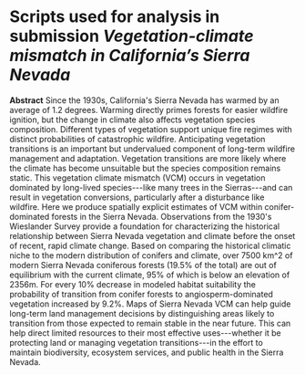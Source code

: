 # Scripts used for analysis in submission *Vegetation-climate mismatch in California’s Sierra Nevada*

**Abstract** Since the 1930s, California's Sierra Nevada has warmed by an average of 1.2 degrees. 
Warming directly primes forests for easier wildfire ignition, but the change in climate also affects vegetation species composition. 
Different types of vegetation support unique fire regimes with distinct probabilities of catastrophic wildfire.
Anticipating vegetation transitions is an important but undervalued component of long-term wildfire management and adaptation. 
Vegetation transitions are more likely where the climate has become unsuitable but the species composition remains static.
This vegetation climate mismatch (VCM) occurs in vegetation dominated by long-lived species---like many trees in the Sierras---and can result in vegetation conversions, particularly after a disturbance like wildfire.
Here we produce spatially explicit estimates of VCM within conifer-dominated forests in the Sierra Nevada. 
Observations from the 1930's Wieslander Survey provide a foundation for characterizing the historical relationship between Sierra Nevada vegetation and climate before the onset of recent, rapid climate change. 
Based on comparing the historical climatic niche to the modern distribution of conifers and climate, over 7500 km^2 of modern Sierra Nevada coniferous forests (19.5% of the total) are out of equilibrium with the current climate, 95% of which is below an elevation of 2356m.
For every 10% decrease in modeled habitat suitability the probability of transition from conifer forests to angiosperm-dominated vegetation increased by 9.2%.
Maps of Sierra Nevada VCM can help guide long-term land management decisions by distinguishing areas likely to transition from those expected to remain stable in the near future.
This can help direct limited resources to their most effective uses---whether it be protecting land or managing vegetation transitions---in the effort to maintain biodiversity, ecosystem services, and public health in the Sierra Nevada.
